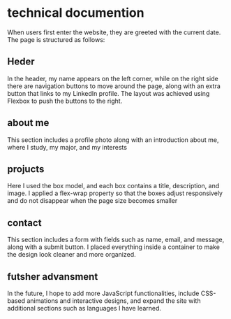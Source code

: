# technical documention
When users first enter the website, they are greeted with the current date. The page is structured as follows:
## Heder
In the header, my name appears on the left corner, while on the right side there are navigation buttons to move around the page, along with an extra button that links to my LinkedIn profile. The layout was achieved using Flexbox to push the buttons to the right.
## about me 
This section includes a profile photo along with an introduction about me, where I study, my major, and my interests
## projucts
Here I used the box model, and each box contains a title, description, and image. I applied a flex-wrap property so that the boxes adjust responsively and do not disappear when the page size becomes smaller
## contact 
This section includes a form with fields such as name, email, and message, along with a submit button. I placed everything inside a container to make the design look cleaner and more organized.

## futsher advansment
In the future, I hope to add more JavaScript functionalities, include CSS-based animations and interactive designs, and expand the site with additional sections such as languages I have learned.


